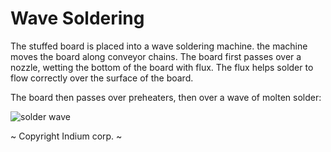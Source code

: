 # Wave Soldering

The stuffed board is placed into a wave soldering machine. the machine moves the board along conveyor chains. The board first passes over a nozzle, wetting the bottom of the board with flux. The flux helps solder to flow correctly over the surface of the board.

The board then passes over preheaters, then over a wave of molten solder:


<img src="http://www.indium.com/blog/media/images/0813/10_large.jpg" alt="solder wave">

~ Copyright Indium corp. ~

